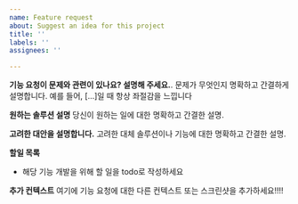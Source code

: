 ```yaml
---
name: Feature request
about: Suggest an idea for this project
title: ''
labels: ''
assignees: ''

---
```


**기능 요청이 문제와 관련이 있나요? 설명해 주세요.**.
문제가 무엇인지 명확하고 간결하게 설명합니다. 예를 들어, [...]일 때 항상 좌절감을 느낍니다

**원하는 솔루션 설명**
당신이 원하는 일에 대한 명확하고 간결한 설명.

**고려한 대안을 설명합니다.**
고려한 대체 솔루션이나 기능에 대한 명확하고 간결한 설명.

**할일 목록**
- 해당 기능 개발을 위해 할 일을 todo로 작성하세요

**추가 컨텍스트**
여기에 기능 요청에 대한 다른 컨텍스트 또는 스크린샷을 추가하세요!!!!

